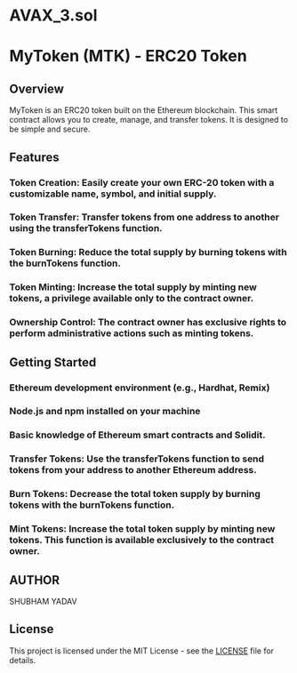 # AVAX_3.sol

# MyToken (MTK) - ERC20 Token

## Overview

MyToken is an ERC20 token built on the Ethereum blockchain. This smart contract allows you to create, manage, and transfer tokens. It is designed to be simple and secure.

## Features

### Token Creation: Easily create your own ERC-20 token with a customizable name, symbol, and initial supply.
### Token Transfer: Transfer tokens from one address to another using the transferTokens function.
### Token Burning: Reduce the total supply by burning tokens with the burnTokens function.
### Token Minting: Increase the total supply by minting new tokens, a privilege available only to the contract owner.
### Ownership Control: The contract owner has exclusive rights to perform administrative actions such as minting tokens.

## Getting Started

### Ethereum development environment (e.g., Hardhat, Remix)
### Node.js and npm installed on your machine
### Basic knowledge of Ethereum smart contracts and Solidit.
### Transfer Tokens: Use the transferTokens function to send tokens from your address to another Ethereum address.
### Burn Tokens: Decrease the total token supply by burning tokens with the burnTokens function.
### Mint Tokens: Increase the total token supply by minting new tokens. This function is available exclusively to the contract owner.

## AUTHOR

SHUBHAM YADAV

## License

This project is licensed under the MIT License - see the [LICENSE](LICENSE) file for details.

